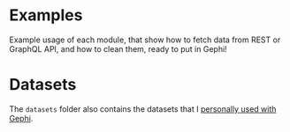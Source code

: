# Examples
Example usage of each module, that show how to fetch data from REST or GraphQL API, and how to clean them, ready to put in Gephi!

# Datasets
The `datasets` folder also contains the datasets that I [personally used with Gephi](https://paulbreugnot.github.io/GraphGitHub/part2.html).
